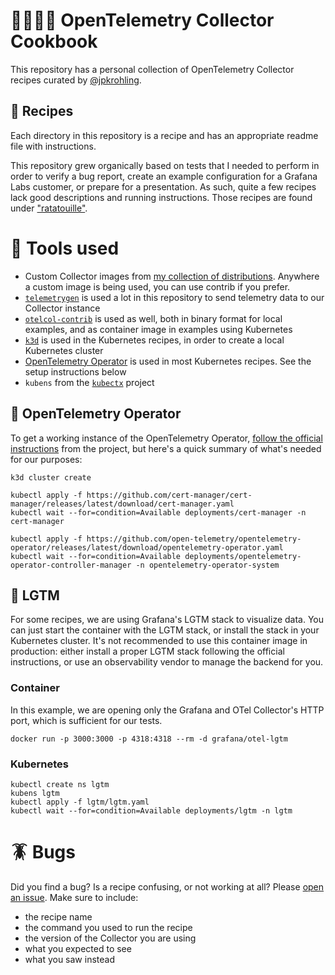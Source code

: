 # 🧑🏼‍🍳🍲 OpenTelemetry Collector Cookbook

This repository has a personal collection of OpenTelemetry Collector recipes curated by [@jpkrohling](https://github.com/jpkrohling).

## 📔 Recipes

Each directory in this repository is a recipe and has an appropriate readme file with instructions.

This repository grew organically based on tests that I needed to perform in order to verify a bug report, create an example configuration for a Grafana Labs customer, or prepare for a presentation. As such, quite a few recipes lack good descriptions and running instructions. Those recipes are found under ["ratatouille"](./ratatouille/).

# 🥢 Tools used

- Custom Collector images from [my collection of distributions](https://github.com/jpkrohling/otelcol-distributions). Anywhere a custom image is being used, you can use contrib if you prefer.
- [`telemetrygen`](https://github.com/open-telemetry/opentelemetry-collector-contrib/tree/main/cmd/telemetrygen#installing) is used a lot in this repository to send telemetry data to our Collector instance
- [`otelcol-contrib`](https://github.com/open-telemetry/opentelemetry-collector-releases/releases) is used as well, both in binary format for local examples, and as container image in examples using Kubernetes
- [`k3d`](https://k3d.io) is used in the Kubernetes recipes, in order to create a local Kubernetes cluster
- [OpenTelemetry Operator](https://github.com/open-telemetry/opentelemetry-operator) is used in most Kubernetes recipes. See the setup instructions below
- `kubens` from the [`kubectx`](https://github.com/ahmetb/kubectx) project

## 🍴 OpenTelemetry Operator

To get a working instance of the OpenTelemetry Operator, [follow the official instructions](https://github.com/open-telemetry/opentelemetry-operator?tab=readme-ov-file#getting-started) from the project, but here's a quick summary of what's needed for our purposes:

```terminal
k3d cluster create

kubectl apply -f https://github.com/cert-manager/cert-manager/releases/latest/download/cert-manager.yaml
kubectl wait --for=condition=Available deployments/cert-manager -n cert-manager

kubectl apply -f https://github.com/open-telemetry/opentelemetry-operator/releases/latest/download/opentelemetry-operator.yaml
kubectl wait --for=condition=Available deployments/opentelemetry-operator-controller-manager -n opentelemetry-operator-system
```

## 🍣 LGTM

For some recipes, we are using Grafana's LGTM stack to visualize data. You can just start the container with the LGTM stack, or install the stack in your Kubernetes cluster. It's not recommended to use this container image in production: either install a proper LGTM stack following the official instructions, or use an observability vendor to manage the backend for you.

### Container

In this example, we are opening only the Grafana and OTel Collector's HTTP port, which is sufficient for our tests.

```terminal
docker run -p 3000:3000 -p 4318:4318 --rm -d grafana/otel-lgtm
```

### Kubernetes

```terminal
kubectl create ns lgtm
kubens lgtm
kubectl apply -f lgtm/lgtm.yaml
kubectl wait --for=condition=Available deployments/lgtm -n lgtm
```

# 🪳 Bugs

Did you find a bug? Is a recipe confusing, or not working at all? Please [open an issue](https://github.com/jpkrohling/otelcol-cookbook/issues/new). Make sure to include:

- the recipe name
- the command you used to run the recipe
- the version of the Collector you are using
- what you expected to see
- what you saw instead

